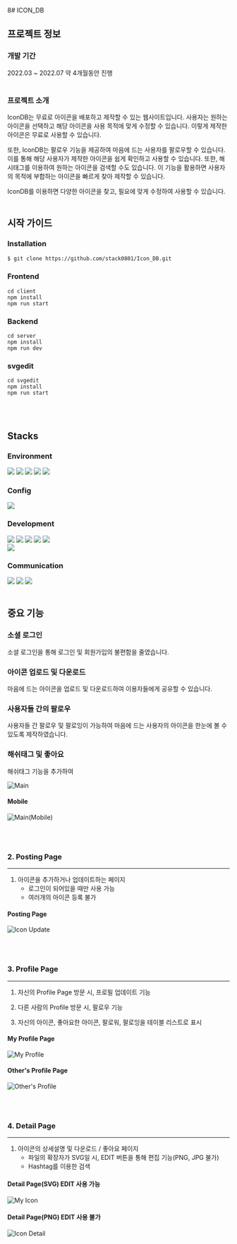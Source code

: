 8# ICON_DB

## 프로젝트 정보

### 개발 기간
<p>
  2022.03 ~ 2022.07 약 4개월동안 진행<br/><br/>
</p>

### 프로젝트 소개
<p>
  IconDB는 무료로 아이콘을 배포하고 제작할 수 있는 웹사이트입니다. 사용자는 원하는 아이콘을 선택하고 해당 아이콘을 사용 목적에 맞게 수정할 수 있습니다. 이렇게 제작한 아이콘은 무료로 사용할 수 있습니다.

  또한, IconDB는 팔로우 기능을 제공하여 마음에 드는 사용자를 팔로우할 수 있습니다. 이를 통해 해당 사용자가 제작한 아이콘을 쉽게 확인하고 사용할 수 있습니다. 또한, 해시태그를 이용하여 원하는 아이콘을 검색할 수도 있습니다. 이 기능을 활용하면 사용자의 목적에 부합하는 아이콘을 빠르게 찾아 제작할 수 있습니다.

  IconDB를 이용하면 다양한 아이콘을 찾고, 필요에 맞게 수정하여 사용할 수 있습니다.<br/><br/>
</p>

## 시작 가이드

### Installation
```bash
$ git clone https://github.com/stack0801/Icon_DB.git
```

### Frontend
```
cd client
npm install
npm run start
```

### Backend
```
cd server
npm install
npm run dev
```

### svgedit
```
cd svgedit
npm install
npm run start
```
<br/><br/>

## Stacks

### Environment
<p>
  <img src="https://img.shields.io/badge/VSCode-007ACC?style=flat-square&logo=visualstudiocode&logoColor=white"/>
  <img src="https://img.shields.io/badge/Git-F05032?style=flat-square&logo=Git&logoColor=white"/>
  <img src="https://img.shields.io/badge/GitHub-181717?style=flat-square&logo=Github&logoColor=white"/>
  <img src="https://img.shields.io/badge/MySQL-4479A1?style=flat-square&logo=mysql&logoColor=white"/>
  <img src="https://img.shields.io/badge/Amazon AWS-232F3E?style=flat-square&logo=amazonaws&logoColor=white"/>
</p>


### Config
<p>
  <img src="https://img.shields.io/badge/npm-CB3837?style=flat-square&logo=npm&logoColor=white"/>
</p>

### Development
<p>
  <img src="https://img.shields.io/badge/HTML-E34F26?style=flat-square&logo=HTML5&logoColor=white"/>
  <img src="https://img.shields.io/badge/CSS-1572B6?style=flat-square&logo=CSS3&logoColor=white"/>
  <img src="https://img.shields.io/badge/JavaScript-F7DF1E?style=flat-square&logo=JavaScript&logoColor=black"/>
  <img src="https://img.shields.io/badge/React-61DAFB?style=flat-square&logo=React&logoColor=black"/>
  <img src="https://img.shields.io/badge/styled components-DB7093?style=flat-square&logo=styledcomponents&logoColor=white"/><br/>
  <img src="https://img.shields.io/badge/Node.js-339933?style=flat-square&logo=nodedotjs&logoColor=white"/>
</p>

### Communication 
<p>
  <img src="https://img.shields.io/badge/Notion-000000?style=flat-square&logo=notion&logoColor=white"/>
  <img src="https://img.shields.io/badge/Discord-5865F2?style=flat-square&logo=discord&logoColor=white"/>
  <img src="https://img.shields.io/badge/Microsoft Teams-6264A7?style=flat-square&logo=Microsoft Teams&logoColor=white"/><br/><br/>
</p>


## 중요 기능

### 소셜 로그인
<p>
  소셜 로그인을 통해 로그인 및 회원가입의 불편함을 줄였습니다.
</p>

### 아이콘 업로드 및 다운로드
<p>
  마음에 드는 아이콘을 업로드 및 다운로드하여 이용자들에게 공유할 수 있습니다.
</p>

### 사용자들 간의 팔로우
<p>
  사용자들 간 팔로우 및 팔로잉이 가능하여 마음에 드는 사용자의 아이콘을 한눈에 볼 수 있도록 제작하였습니다.
</p>

### 해쉬태그 및 좋아요
<p>
  해쉬태그 기능을 추가하여 
</p>



![Main](https://user-images.githubusercontent.com/89950902/227500136-5bbcd2de-8ac3-4115-8051-a3059cba8957.PNG)

#### Mobile
![Main(Mobile)](https://user-images.githubusercontent.com/89950902/227500164-908740ce-bd62-41e6-9cd1-276e1125e4ae.PNG)

<br><br>

### 2. Posting Page
----------
1. 아이콘을 추가하거나 업데이트하는 페이지
    + 로그인이 되어있을 때만 사용 가능
    + 여러개의 아이콘 등록 불가

#### Posting Page
![Icon Update](https://user-images.githubusercontent.com/89950902/227500881-ce9ff7f7-48fd-4893-b7bc-90fe5f58a276.PNG)

<br><br>

### 3. Profile Page
----------
1. 자신의 Profile Page 방문 시, 프로필 업데이트 기능

2. 다른 사람의 Profile 방문 시, 팔로우 기능

3. 자신의 아이콘, 좋아요한 아이콘, 팔로워, 팔로잉을 테이블 리스트로 표시

#### My Profile Page
![My Profile](https://user-images.githubusercontent.com/89950902/227500804-d4dacb51-d9b1-4f2a-8ccc-647ae7f2ef09.PNG)

#### Other's Profile Page
![Other's Profile](https://user-images.githubusercontent.com/89950902/227500830-4d8c6806-6a54-4712-b164-30c9e27be666.PNG)

<br><br>

### 4. Detail Page
--------
1.  아이콘의 상세설명 및 다운로드 / 좋아요 페이지
      * 파일의 확장자가 SVG일 시, EDIT 버튼을 통해 편집 기능(PNG, JPG 불가)
      * Hashtag를 이용한 검색

#### Detail Page(SVG) EDIT 사용 가능
![My Icon](https://user-images.githubusercontent.com/89950902/227500848-592d4ea2-a328-40bf-9f6a-fd292ae871e1.PNG)

#### Detail Page(PNG) EDIT 사용 불가
![Icon Detail](https://user-images.githubusercontent.com/89950902/227500862-fdb4928c-199d-40dd-a319-4e3f261b4582.PNG)